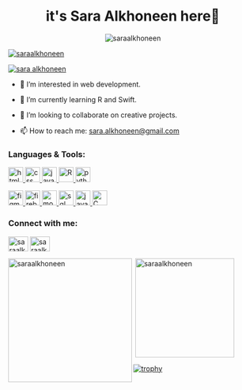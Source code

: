 
<h1 align="center">it's Sara Alkhoneen here🌙</h1>

<p align="center"> <img src="https://komarev.com/ghpvc/?username=saraalkhoneen&label=Profile%20views&color=0e75b6&style=flat" alt="saraalkhoneen" /> </p>

<p align="left"> <a href="https://twitter.com/saraalkhoneen" target="blank"><img src="https://img.shields.io/twitter/follow/saraalkhoneen?logo=twitter&style=for-the-badge" alt="saraalkhoneen" /></a> </p>
<p align="left">
  <a href="https://www.linkedin.com/in/sara-alkhoneen-%D8%B3%D8%A7%D8%B1%D8%A7-%D8%A7%D9%84%D8%AE%D9%86%D9%8A%D9%86-5a14a514a/" target="_blank">
    <img src="https://img.shields.io/badge/Connect-LinkedIn-blue?style=for-the-badge&logo=linkedin" alt="sara alkhoneen" />
  </a>
</p>

- 👀 I’m interested in web development.
  
- 🌱 I’m currently learning R and Swift.
  
- 💞️ I’m looking to collaborate on creative projects.
  
- 📫 How to reach me: sara.alkhoneen@gmail.com


<h3 align="left">Languages & Tools:</h3>
<p align="left"> 
  <a href="https://www.w3.org/html/" target="_blank" rel="noreferrer"> <img src="https://www.vectorlogo.zone/logos/w3_html5/w3_html5-icon.svg" alt="html" width="30" height="30"/> </a>
  <a href="https://www.w3.org/Style/CSS/" target="_blank" rel="noreferrer"> <img src="https://www.vectorlogo.zone/logos/netlify/netlify-icon.svg" alt="css" width="30" height="30"/> </a>
  <a href="https://www.javascript.com/" target="_blank" rel="noreferrer"> <img src="https://www.vectorlogo.zone/logos/javascript/javascript-icon.svg" alt="javascript" width="30" height="30"/> </a>
  <a href="https://www.r-project.org/" target="_blank" rel="noreferrer"> <img src="https://www.vectorlogo.zone/logos/r-project/r-project-icon.svg" alt="R" width="30" height="30"/> </a>
  <a href="https://www.python.org/" target="_blank" rel="noreferrer"> <img src="https://www.vectorlogo.zone/logos/python/python-icon.svg" alt="python" width="30" height="30"/> </a>
</p>
<p align="left">
  <a href="https://www.figma.com/" target="_blank" rel="noreferrer"> <img src="https://www.vectorlogo.zone/logos/figma/figma-icon.svg" alt="figma" width="30" height="30"/> </a>
  <a href="https://firebase.google.com/" target="_blank" rel="noreferrer"> <img src="https://www.vectorlogo.zone/logos/firebase/firebase-icon.svg" alt="firebase" width="30" height="30"/> </a>
  <a href="https://www.mongodb.com/" target="_blank" rel="noreferrer"> <img src="https://www.vectorlogo.zone/logos/mongodb/mongodb-icon.svg" alt="mongodb" width="30" height="30"/> </a>
  <a href="https://www.w3schools.com/sql/" target="_blank" rel="noreferrer"> <img src="https://www.vectorlogo.zone/logos/mysql/mysql-icon.svg" alt="sql" width="30" height="30"/> </a>
 <a href="https://www.java.com/" target="_blank" rel="noreferrer">
  <img src="https://www.vectorlogo.zone/logos/java/java-icon.svg" alt="java" width="30" height="30"/>
</a>
<a href="https://en.wikipedia.org/wiki/C_(programming_language)" target="_blank" rel="noreferrer">
  <img src="https://img.icons8.com/color/48/000000/c-programming.png" alt="C" width="30" height="30"/>
</a>


</p>



<h3 align="left">Connect with me:</h3>
<p align="left">
  <a href="https://twitter.com/saraalkhoneen" target="_blank"><img align="center" src="https://raw.githubusercontent.com/rahuldkjain/github-profile-readme-generator/master/src/images/icons/Social/twitter.svg" alt="saraalkhoneen" height="30" width="40" /></a>
  <a href="https://www.linkedin.com/in/sara-alkhoneen-%D8%B3%D8%A7%D8%B1%D8%A7-%D8%A7%D9%84%D8%AE%D9%86%D9%8A%D9%86-5a14a514a/" target="_blank"><img align="center" src="https://raw.githubusercontent.com/rahuldkjain/github-profile-readme-generator/master/src/images/icons/Social/linked-in-alt.svg" alt="saraalkhoneen" height="30" width="40" /></a>
 
</p>
<p><img align="left" src="https://github-readme-stats.vercel.app/api/top-langs?username=saraalkhoneen&show_icons=true&locale=en&layout=compact" alt="saraalkhoneen" width="250" /></p>

<p>&nbsp;<img align="center" src="https://github-readme-stats.vercel.app/api?username=saraalkhoneen&show_icons=true&locale=en" alt="saraalkhoneen" width="200" /></p>





[![trophy](https://github-profile-trophy.vercel.app/?username=saraalkhoneen&theme=onedark)](https://github.com/saraalkhoneen/github-profile-trophy)


<!--
**saraalkhoneen/saraalkhoneen** is a ✨ _special_ ✨ repository because its `README.md` (this file) appears on your GitHub profile.

Here are some ideas to get you started:

- 🔭 I’m currently working on ...
- 🌱 I’m currently learning ...
- 👯 I’m looking to collaborate on ...
- 🤔 I’m looking for help with ...
- 💬 Ask me about ...
- 📫 How to reach me: ...
- 😄 Pronouns: ...
- ⚡ Fun fact: ...
-->
